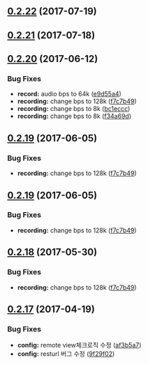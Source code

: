 <a name="0.2.22"></a>
## [0.2.22](https://github.com/RemoteMonster/REMON-BrowserSDK/compare/v0.2.20...v0.2.22) (2017-07-19)



<a name="0.2.21"></a>
## [0.2.21](https://github.com/RemoteMonster/REMON-BrowserSDK/compare/v0.2.20...v0.2.21) (2017-07-18)



<a name="0.2.20"></a>
## [0.2.20](https://github.com/RemoteMonster/REMON-BrowserSDK/compare/v0.2.17...v0.2.20) (2017-06-12)


### Bug Fixes

* **record:** audio bps to 64k ([e9d55a4](https://github.com/RemoteMonster/REMON-BrowserSDK/commit/e9d55a4))
* **recording:** change bps to 128k ([f7c7b49](https://github.com/RemoteMonster/REMON-BrowserSDK/commit/f7c7b49))
* **recording:** change bps to 8k ([bc1eccc](https://github.com/RemoteMonster/REMON-BrowserSDK/commit/bc1eccc))
* **recording:** change bps to 8k ([f34a69d](https://github.com/RemoteMonster/REMON-BrowserSDK/commit/f34a69d))



<a name="0.2.19"></a>
## [0.2.19](https://github.com/RemoteMonster/REMON-BrowserSDK/compare/v0.2.17...v0.2.19) (2017-06-05)


### Bug Fixes

* **recording:** change bps to 128k ([f7c7b49](https://github.com/RemoteMonster/REMON-BrowserSDK/commit/f7c7b49))



<a name="0.2.19"></a>
## [0.2.19](https://github.com/RemoteMonster/REMON-BrowserSDK/compare/v0.2.17...v0.2.19) (2017-06-05)


### Bug Fixes

* **recording:** change bps to 128k ([f7c7b49](https://github.com/RemoteMonster/REMON-BrowserSDK/commit/f7c7b49))



<a name="0.2.18"></a>
## [0.2.18](https://github.com/RemoteMonster/REMON-BrowserSDK/compare/v0.2.17...v0.2.18) (2017-05-30)


### Bug Fixes

* **recording:** change bps to 128k ([f7c7b49](https://github.com/RemoteMonster/REMON-BrowserSDK/commit/f7c7b49))



<a name="0.2.17"></a>
## [0.2.17](https://github.com/RemoteMonster/REMON-BrowserSDK/compare/v0.2.16...v0.2.17) (2017-04-19)


### Bug Fixes

* **config:** remote view체크로직 수정 ([af3b5a7](https://github.com/RemoteMonster/REMON-BrowserSDK/commit/af3b5a7))
* **config:** resturl 버그 수정 ([9f29f02](https://github.com/RemoteMonster/REMON-BrowserSDK/commit/9f29f02))
